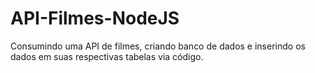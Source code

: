 # API-Filmes-NodeJS
Consumindo uma API de filmes, criando banco de dados e inserindo os dados em suas respectivas tabelas via código.
